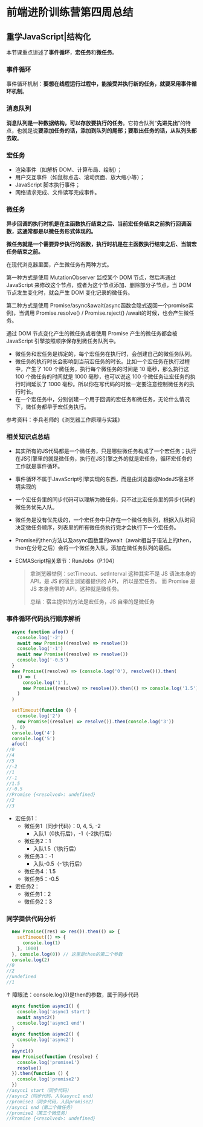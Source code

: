 # 前端进阶训练营第四周总结

## 重学JavaScript|结构化

本节课重点讲述了**事件循环**，**宏任务**和**微任务**。

### 事件循环

事件循环机制：**要想在线程运行过程中，能接受并执行新的任务，就要采用事件循环机制**。

### 消息队列

**消息队列是一种数据结构，可以存放要执行的任务**。它符合队列“**先进先出**”的特点，也就是说**要添加任务的话，添加到队列的尾部；要取出任务的话，从队列头部去取**。

### 宏任务

- 渲染事件（如解析 DOM、计算布局、绘制）；
- 用户交互事件（如鼠标点击、滚动页面、放大缩小等）；
- JavaScript 脚本执行事件；
- 网络请求完成、文件读写完成事件。

### 微任务

**异步回调的执行时机是在主函数执行结束之后、当前宏任务结束之前执行回调函数，这通常都是以微任务形式体现的。**

**微任务就是一个需要异步执行的函数，执行时机是在主函数执行结束之后、当前宏任务结束之前。**

在现代浏览器里面，产生微任务有两种方式。

第一种方式是使用 MutationObserver 监控某个 DOM 节点，然后再通过 JavaScript 来修改这个节点，或者为这个节点添加、删除部分子节点，当 DOM 节点发生变化时，就会产生 DOM 变化记录的微任务。

第二种方式是使用 Promise/async&await(async函数会隐式返回一个promise实例)，当调用 Promise.resolve() / Promise.reject() /await的时候，也会产生微任务。

通过 DOM 节点变化产生的微任务或者使用 Promise 产生的微任务都会被 JavaScript 引擎按照顺序保存到微任务队列中。

- 微任务和宏任务是绑定的，每个宏任务在执行时，会创建自己的微任务队列。
- 微任务的执行时长会影响到当前宏任务的时长。比如一个宏任务在执行过程中，产生了 100 个微任务，执行每个微任务的时间是 10 毫秒，那么执行这 100 个微任务的时间就是 1000 毫秒，也可以说这 100 个微任务让宏任务的执行时间延长了 1000 毫秒。所以你在写代码的时候一定要注意控制微任务的执行时长。
- 在一个宏任务中，分别创建一个用于回调的宏任务和微任务，无论什么情况下，微任务都早于宏任务执行。

参考资料：李兵老师的《浏览器工作原理与实践》

### 相关知识点总结

- 其实所有的JS代码都是一个微任务，只是哪些微任务构成了一个宏任务；执行在JS引擎里的就是微任务，执行在JS引擎之外的就是宏任务，循环宏任务的工作就是事件循环。

- 事件循环不属于JavaScript引擎实现的东西，而是由浏览器或NodeJS宿主环境实现的

- 一个宏任务里的同步代码可以理解为微任务，只不过比宏任务里的异步代码的微任务优先入队。

- 微任务是没有优先级的，一个宏任务中只存在一个微任务队列，根据入队时间决定微任务顺序，列表里的所有微任务执行完才会执行下一个宏任务。

- Promise的then方法以及async函数里的await（await相当于语法上的then，then在分号之后）会将一个微任务入队，添加在微任务队列的最后。

- ECMAScript相关章节：RunJobs（P.104）

  > 拿浏览器举例：setTimeout、setInterval 这种其实不是 JS 语法本身的 API，是 JS 的宿主浏览器提供的 API， 所以是宏任务。 而 Promise 是 JS 本身自带的 API，这种就是微任务。
  >
  > 总结：宿主提供的方法是宏任务，JS 自带的是微任务

### 事件循环代码执行顺序解析

```javascript
  async function afoo() {
    console.log('-2')
    await new Promise((resolve) => resolve())
    console.log('-1')
    await new Promise((resolve) => resolve())
    console.log('-0.5')
  }
  new Promise((resolve) => (console.log('0'), resolve())).then(
    () => (
      console.log('1'),
      new Promise((resolve) => resolve()).then(() => console.log('1.5'))
    )
  )

  setTimeout(function () {
    console.log('2')
    new Promise((resolve) => resolve()).then(console.log('3'))
  }, 0)
  console.log('4')
  console.log('5')
  afoo()
//0
//4
//5
//-2
//1
//-1
//1.5
//-0.5
//Promise {<resolved>: undefined}
//2
//3

```

- 宏任务1：
  - 微任务1（同步代码）：0, 4, 5, -2
    - 入队1（0执行后），-1（-2执行后）
  - 微任务2：1
    - 入队1.5（1执行后）
  - 微任务3：-1
    - 入队-0.5（-1执行后）
  - 微任务4：1.5
  - 微任务5：-0.5
- 宏任务2：
  - 微任务1：2
  - 微任务2：3

### 同学提供代码分析

```javascript
  new Promise((res) => res()).then(() => {
    setTimeout(() => {
      console.log(1)
    }, 1000)
  }, console.log(0)) // 这里是then的第二个参数
  console.log(2)
//0
//2
//undefined
//1
```

↑ 障眼法：console.log(0)是then的参数，属于同步代码

```javascript
  async function async1() {
    console.log('async1 start')
    await async2()
    console.log('async1 end')
  }
  async function async2() {
    console.log('async2')
  }
  async1()
  new Promise(function (resolve) {
    console.log('promise1')
    resolve()
  }).then(function () {
    console.log('promise2')
  })
//async1 start（同步代码）
//async2（同步代码，入队async1 end）
//promise1（同步代码，入队promise2）
//async1 end（第二个微任务）
//promise2（第三个微任务）
//Promise {<resolved>: undefined}
```



